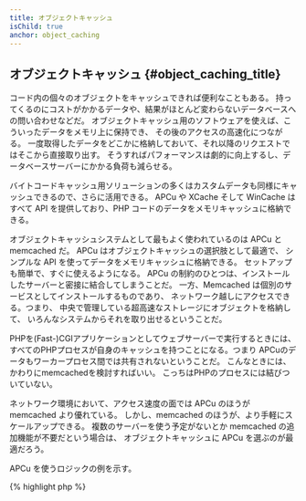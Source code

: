 ```yaml
---
title: オブジェクトキャッシュ
isChild: true
anchor: object_caching
---
```


## オブジェクトキャッシュ {#object_caching_title}

コード内の個々のオブジェクトをキャッシュできれば便利なこともある。
持ってくるのにコストがかかるデータや、結果がほとんど変わらないデータベースへの問い合わせなどだ。
オブジェクトキャッシュ用のソフトウェアを使えば、こういったデータをメモリ上に保持でき、
その後のアクセスの高速化につながる。
一度取得したデータをどこかに格納しておいて、それ以降のリクエストではそこから直接取り出す。
そうすればパフォーマンスは劇的に向上するし、データベースサーバーにかかる負荷も減らせる。

バイトコードキャッシュ用ソリューションの多くはカスタムデータも同様にキャッシュできるので、さらに活用できる。
APCu や XCache そして WinCache はすべて API を提供しており、PHP コードのデータをメモリキャッシュに格納できる。

オブジェクトキャッシュシステムとして最もよく使われているのは APCu と memcached だ。
APCu はオブジェクトキャッシュの選択肢として最適で、
シンプルな API を使ってデータをメモリキャッシュに格納できる。
セットアップも簡単で、すぐに使えるようになる。
APCu の制約のひとつは、インストールしたサーバーと密接に結合してしまうことだ。
一方、Memcached は個別のサービスとしてインストールするものであり、
ネットワーク越しにアクセスできる。つまり、
中央で管理している超高速なストレージにオブジェクトを格納して、
いろんなシステムからそれを取り出せるということだ。

PHPを(Fast-)CGIアプリケーションとしてウェブサーバーで実行するときには、
すべてのPHPプロセスが自身のキャッシュを持つことになる。つまり
APCuのデータもワーカープロセス間では共有されないということだ。
こんなときには、かわりにmemcachedを検討すればいい。
こっちはPHPのプロセスには結びついていない。

ネットワーク環境において、アクセス速度の面では APCu のほうが memcached より優れている。
しかし、memcached のほうが、より手軽にスケールアップできる。
複数のサーバーを使う予定がないとか memcached の追加機能が不要だという場合は、
オブジェクトキャッシュに APCu を選ぶのが最適だろう。

APCu を使うロジックの例を示す。

{% highlight php %}
<?php
// 'expensive_data' がキャッシュに保存されているかどうかを調べる
$data = apc_fetch('expensive_data');
if ($data === false) {
    // データがキャッシュにないときは、コストのかかる操作をして取得する。
    // そして、その結果を保存してあとで使えるようにする。
    apc_add('expensive_data', $data = get_expensive_data());
}

print_r($data);
{% endhighlight %}

PHP 5.5 より前のバージョンでは、APC がオブジェクトキャッシュとバイトコードキャッシュの両方の機能を提供していた。
APCu は、APC のオブジェクトキャッシュ機能を PHP 5.5 以降で使えるようにするものだ。
というのも、PHP 5.5 以降ではバイトコードキャッシュ（OPcache）の機能が標準で組み込まれるようになったからだ。

オブジェクトキャッシュシステムについて詳しく知りたい場合は、これらが参考になる。

* [APCu](https://github.com/krakjoe/apcu)
* [APC 関数](http://php.net/manual/ja/ref.apc.php)
* [Memcached](http://memcached.org/)
* [Redis](http://redis.io/)
* [XCache API](http://xcache.lighttpd.net/wiki/XcacheApi)
* [WinCache 関数](http://www.php.net/manual/ja/ref.wincache.php)
